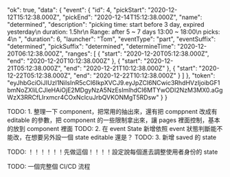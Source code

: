 "ok": true,
"data": {
"event": {
"id": 4,
"pickStart": "2020-12-12T15:12:38.000Z",
"pickEnd": "2020-12-14T15:12:38.000Z",
"name": "determined",
"description": "picking time: start before 3 day, expired yesterday\n duration: 1.5hr\n Range: after 5 ~ 7 days 13:00 ~ 18:00\n picks: 4\n ",
"duration": 6,
"launcher": "Tom",
"eventType": "part",
"eventSuffix": "determined",
"pickSuffix": "determined",
"determineTime": "2020-12-20T06:12:38.000Z",
"ranges": [
{
"start": "2020-12-20T05:12:38.000Z",
"end": "2020-12-20T10:12:38.000Z"
},
{
"start": "2020-12-21T05:12:38.000Z",
"end": "2020-12-21T10:12:38.000Z"
},
{
"start": "2020-12-22T05:12:38.000Z",
"end": "2020-12-22T10:12:38.000Z"
}
]
},
"token": "eyJhbGciOiJIUzI1NiIsInR5cCI6IkpXVCJ9.eyJpZCI6NCwic3RhdHVzIjoibGF1bmNoZXIiLCJleHAiOjE2MDgyNzA5NzEsImlhdCI6MTYwODI2NzM3MX0.aGgWzX3RRCfLIrxmcr4COxNclcuJrbQVKONMgT5RDsw"
}
}

TODO: 1. 整理一下 component，把常用的抽出來，還有把 comppnent 改成有 editable 的參數，把 component 的一些限制拿出來，讓 pages 裡面控制，基本的放到 component 裡面
TODO: 2. 在 event State 新增依照 event 狀態判斷能不能改，在想要另外設一個 state editable 還是？
TODO: 3. 新增 saved 的 state

TODO: ！！！！！！先做這個！！！！設定說每個進去調整使用者身份的 state

TODO:
一個完整個 CI/CD 流程
